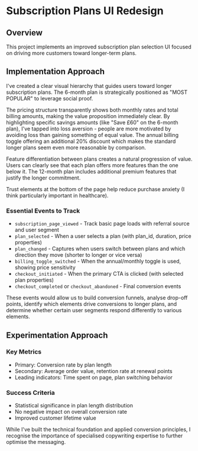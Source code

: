 # Subscription Plans UI Redesign

## Overview

This project implements an improved subscription plan selection UI focused on driving more customers toward longer-term plans.

## Implementation Approach

I've created a clear visual hierarchy that guides users toward longer subscription plans. The 6-month plan is strategically positioned as "MOST POPULAR" to leverage social proof.

The pricing structure transparently shows both monthly rates and total billing amounts, making the value proposition immediately clear. By highlighting specific savings amounts (like "Save £60" on the 6-month plan), I've tapped into loss aversion - people are more motivated by avoiding loss than gaining something of equal value. The annual billing toggle offering an additional 20% discount which makes the standard longer plans seem even more reasonable by comparison.

Feature differentiation between plans creates a natural progression of value. Users can clearly see that each plan offers more features than the one below it. The 12-month plan includes additional premium features that justify the longer commitment.

Trust elements at the bottom of the page help reduce purchase anxiety (I think particularly important in healthcare).

### Essential Events to Track

- `subscription_page_viewed` - Track basic page loads with referral source and user segment
- `plan_selected` - When a user selects a plan (with plan_id, duration, price properties)
- `plan_changed` - Captures when users switch between plans and which direction they move (shorter to longer or vice versa)
- `billing_toggle_switched` - When the annual/monthly toggle is used, showing price sensitivity
- `checkout_initiated` - When the primary CTA is clicked (with selected plan properties)
- `checkout_completed` or `checkout_abandoned` - Final conversion events

These events would allow us to build conversion funnels, analyse drop-off points, identify which elements drive conversions to longer plans, and determine whether certain user segments respond differently to various elements.

## Experimentation Approach

### Key Metrics

- Primary: Conversion rate by plan length
- Secondary: Average order value, retention rate at renewal points
- Leading indicators: Time spent on page, plan switching behavior

### Success Criteria

- Statistical significance in plan length distribution
- No negative impact on overall conversion rate
- Improved customer lifetime value

While I've built the technical foundation and applied conversion principles, I recognise the importance of specialised copywriting expertise to further optimise the messaging.

